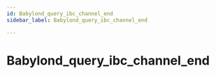 ```yaml
---
id: Babylond_query_ibc_channel_end
sidebar_label: Babylond_query_ibc_channel_end

---
```


# Babylond_query_ibc_channel_end